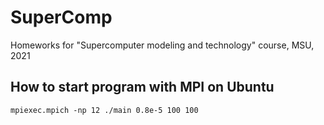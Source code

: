 # SuperComp
Homeworks for "Supercomputer modeling and technology" course, MSU, 2021

## How to start program with MPI on Ubuntu

```
mpiexec.mpich -np 12 ./main 0.8e-5 100 100
```